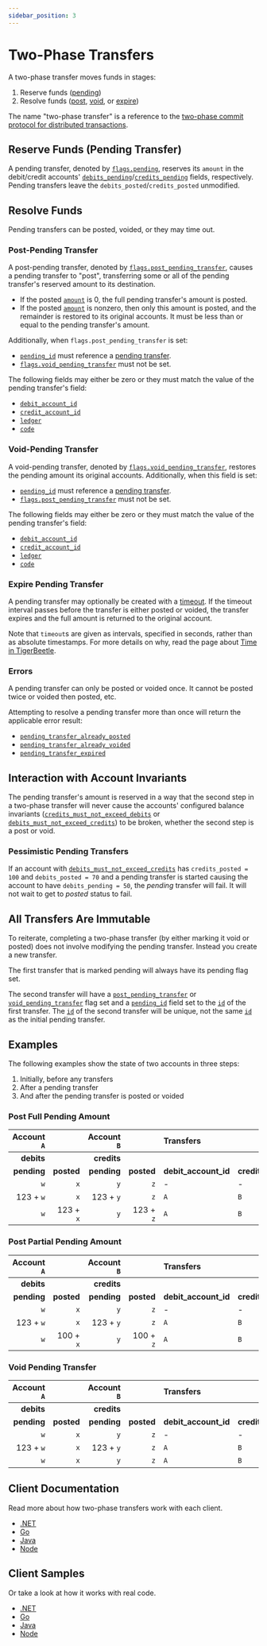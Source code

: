 ```yaml
---
sidebar_position: 3
---
```


# Two-Phase Transfers

A two-phase transfer moves funds in stages:

1. Reserve funds ([pending](#reserve-funds-pending-transfer))
2. Resolve funds ([post](#post-pending-transfer), [void](#void-pending-transfer), or
   [expire](#expire-pending-transfer))

The name "two-phase transfer" is a reference to the [two-phase commit protocol for distributed
transactions](https://en.wikipedia.org/wiki/Two-phase_commit_protocol).

## Reserve Funds (Pending Transfer)

A pending transfer, denoted by [`flags.pending`](../reference/transfers.md#flagspending), reserves
its `amount` in the debit/credit accounts'
[`debits_pending`](../reference/accounts.md#debits_pending)/[`credits_pending`](../reference/accounts.md#credits_pending)
fields, respectively. Pending transfers leave the `debits_posted`/`credits_posted` unmodified.

## Resolve Funds

Pending transfers can be posted, voided, or they may time out.

### Post-Pending Transfer

A post-pending transfer, denoted by
[`flags.post_pending_transfer`](../reference/transfers.md#flagspost_pending_transfer), causes a
pending transfer to "post", transferring some or all of the pending transfer's reserved amount to
its destination.

* If the posted [`amount`](../reference/transfers.md#amount) is 0, the full pending transfer's
  amount is posted.
* If the posted [`amount`](../reference/transfers.md#amount) is nonzero, then only this amount is
  posted, and the remainder is restored to its original accounts. It must be less than or equal to
  the pending transfer's amount.

Additionally, when `flags.post_pending_transfer` is set:

* [`pending_id`](../reference/transfers.md#pending_id) must reference a [pending
  transfer](#reserve-funds-pending-transfer).
* [`flags.void_pending_transfer`](../reference/transfers.md#flagsvoid_pending_transfer) must not be
  set.

The following fields may either be zero or they must match the value of the pending transfer's
field:

* [`debit_account_id`](../reference/transfers.md#debit_account_id)
* [`credit_account_id`](../reference/transfers.md#credit_account_id)
* [`ledger`](../reference/transfers.md#ledger)
* [`code`](../reference/transfers.md#code)

### Void-Pending Transfer

A void-pending transfer, denoted by
[`flags.void_pending_transfer`](../reference/transfers.md#flagsvoid_pending_transfer), restores the
pending amount its original accounts. Additionally, when this field is set:

* [`pending_id`](../reference/transfers.md#pending_id) must reference a [pending
  transfer](#reserve-funds-pending-transfer).
* [`flags.post_pending_transfer`](../reference/transfers.md#flagspost_pending_transfer) must not be
  set.

The following fields may either be zero or they must match the value of the pending transfer's
field:

* [`debit_account_id`](../reference/transfers.md#debit_account_id)
* [`credit_account_id`](../reference/transfers.md#credit_account_id)
* [`ledger`](../reference/transfers.md#ledger)
* [`code`](../reference/transfers.md#code)

### Expire Pending Transfer

A pending transfer may optionally be created with a [timeout](../reference/transfers.md#timeout). If
the timeout interval passes before the transfer is either posted or voided, the transfer expires and
the full amount is returned to the original account.

Note that `timeout`s are given as intervals, specified in seconds, rather than as absolute
timestamps. For more details on why, read the page about [Time in TigerBeetle](./time.md).

### Errors

A pending transfer can only be posted or voided once. It cannot be posted twice or voided then
posted, etc.

Attempting to resolve a pending transfer more than once will return the applicable error result:
- [`pending_transfer_already_posted`](../reference/operations/create_transfers.md#pending_transfer_already_posted)
- [`pending_transfer_already_voided`](../reference/operations/create_transfers.md#pending_transfer_already_voided)
- [`pending_transfer_expired`](../reference/operations/create_transfers.md#pending_transfer_expired)

## Interaction with Account Invariants

The pending transfer's amount is reserved in a way that the second step in a two-phase transfer will
never cause the accounts' configured balance invariants
([`credits_must_not_exceed_debits`](../reference/accounts.md#flagscredits_must_not_exceed_debits) or
[`debits_must_not_exceed_credits`](../reference/accounts.md#flagsdebits_must_not_exceed_credits)) to
be broken, whether the second step is a post or void.

### Pessimistic Pending Transfers

If an account with
[`debits_must_not_exceed_credits`](../reference/accounts.md#flagsdebits_must_not_exceed_credits) has
`credits_posted = 100` and `debits_posted = 70` and a pending transfer is started causing the
account to have `debits_pending = 50`, the *pending* transfer will fail. It will not wait to get to
*posted* status to fail.

## All Transfers Are Immutable

To reiterate, completing a two-phase transfer (by either marking it void or posted) does not involve
modifying the pending transfer. Instead you create a new transfer.

The first transfer that is marked pending will always have its pending flag set.

The second transfer will have a
[`post_pending_transfer`](../reference/transfers.md#flagspost_pending_transfer) or
[`void_pending_transfer`](../reference/transfers.md#flagsvoid_pending_transfer) flag set and a
[`pending_id`](../reference/transfers.md#pending_id) field set to the
[`id`](../reference/transfers.md#id) of the first transfer. The [`id`](../reference/transfers.md#id)
of the second transfer will be unique, not the same [`id`](../reference/transfers.md#id) as the
initial pending transfer.

## Examples

The following examples show the state of two accounts in three steps:

1. Initially, before any transfers
2. After a pending transfer
3. And after the pending transfer is posted or voided

### Post Full Pending Amount

| Account `A` |            | Account `B` |            | Transfers            |                       |            |                         |
|------------:|-----------:|------------:|-----------:|:---------------------|:----------------------|-----------:|:------------------------|
|  **debits** |            | **credits** |            |                      |                       |            |                         |
| **pending** | **posted** | **pending** | **posted** | **debit_account_id** | **credit_account_id** | **amount** | **flags**               |
|         `w` |        `x` |         `y` |        `z` | -                    | -                     |          - | -                       |
|   123 + `w` |        `x` |   123 + `y` |        `z` | `A`                  | `B`                   |        123 | `pending`               |
|         `w` |  123 + `x` |         `y` |  123 + `z` | `A`                  | `B`                   |        123 | `post_pending_transfer` |

### Post Partial Pending Amount

| Account `A` |            | Account `B` |            | Transfers            |                       |            |                         |
|------------:|-----------:|------------:|-----------:|:---------------------|:----------------------|-----------:|:------------------------|
|  **debits** |            | **credits** |            |                      |                       |            |                         |
| **pending** | **posted** | **pending** | **posted** | **debit_account_id** | **credit_account_id** | **amount** | **flags**               |
|         `w` |        `x` |         `y` |        `z` | -                    | -                     |          - | -                       |
|   123 + `w` |        `x` |   123 + `y` |        `z` | `A`                  | `B`                   |        123 | `pending`               |
|         `w` |  100 + `x` |         `y` |  100 + `z` | `A`                  | `B`                   |        100 | `post_pending_transfer` |

### Void Pending Transfer

| Account `A` |            | Account `B` |            | Transfers            |                       |            |                         |
|------------:|-----------:|------------:|-----------:|:---------------------|:----------------------|-----------:|:------------------------|
|  **debits** |            | **credits** |            |                      |                       |            |                         |
| **pending** | **posted** | **pending** | **posted** | **debit_account_id** | **credit_account_id** | **amount** | **flags**               |
|         `w` |        `x` |         `y` |        `z` | -                    | -                     |          - | -                       |
|   123 + `w` |        `x` |   123 + `y` |        `z` | `A`                  | `B`                   |        123 | `pending`               |
|         `w` |        `x` |         `y` |        `z` | `A`                  | `B`                   |        123 | `void_pending_transfer` |

## Client Documentation

Read more about how two-phase transfers work with each client.

* [.NET](/src/clients/dotnet/README.md#two-phase-transfers)
* [Go](/src/clients/go/README.md#two-phase-transfers)
* [Java](/src/clients/java/README.md#two-phase-transfers)
* [Node](/src/clients/node/README.md#two-phase-transfers)

## Client Samples

Or take a look at how it works with real code.

* [.NET](/src/clients/dotnet/samples/two-phase/README.md)
* [Go](/src/clients/go/samples/two-phase/README.md)
* [Java](/src/clients/java/samples/two-phase/README.md)
* [Node](/src/clients/node/samples/two-phase/README.md)
